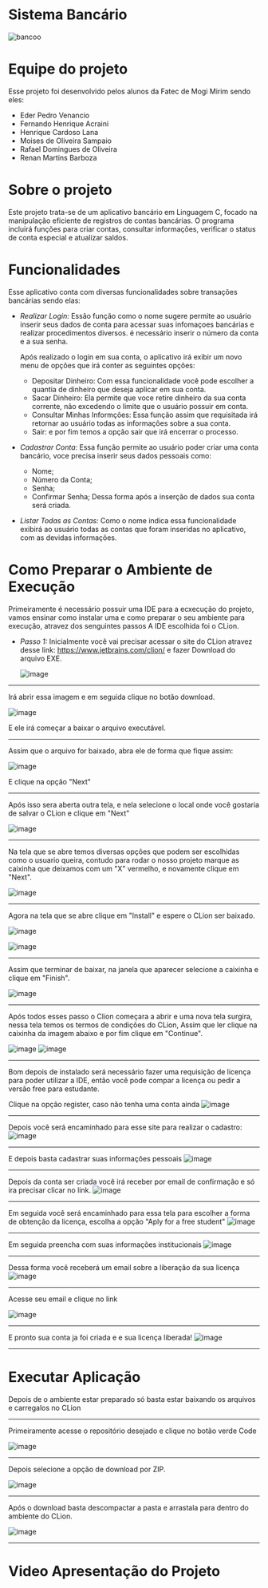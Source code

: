 # Sistema Bancário 

![bancoo](https://github.com/Fernando-Acraini/sistema_bancario/assets/129219437/c3210446-8ca6-465d-8ee9-8598e29ce513)




# Equipe do projeto

Esse projeto foi desenvolvido pelos alunos da Fatec de Mogi Mirim sendo eles:

- Eder Pedro Venancio
- Fernando Henrique Acraini
- Henrique Cardoso Lana
- Moises de Oliveira Sampaio
- Rafael Domingues de Oliveira
- Renan Martins Barboza

# Sobre o projeto

Este projeto trata-se de um aplicativo bancário em Linguagem C, focado na manipulação eficiente de registros de contas bancárias.
O programa incluirá funções para criar contas, consultar informações, verificar o status de conta especial e atualizar saldos.

# Funcionalidades

Esse aplicativo conta com diversas funcionalidades sobre transações bancárias sendo elas:

- *Realizar Login:* Essão função como o nome sugere permite ao usuário inserir seus dados
  de conta para acessar suas infomaçoes bancárias e realizar procedimentos diversos. é necessário inserir o número da conta e a sua senha.

  Após realizado o login em sua conta, o aplicativo irá exibir um novo menu de opções que irá conter as seguintes opções:
    - Depositar Dinheiro: Com essa funcionalidade você pode escolher a quantia de dinheiro que deseja aplicar em sua conta.
    - Sacar Dinheiro: Ela permite que voce retire dinheiro da sua conta corrente, não excedendo o limite que o usuário possuir em conta.
    - Consultar Minhas Informções: Essa função assim que requisitada irá retornar ao usuário todas as informações sobre a sua conta.
    - Sair: e por fim temos a opção sair que irá encerrar o processo.
 
      
- *Cadastrar Conta:* Essa função permite ao usuário poder criar uma conta bancário, voce precisa inserir seus dados pessoais como:
  - Nome;
  - Número da Conta;
  - Senha;
  - Confirmar Senha;
  Dessa forma após a inserção de dados sua conta será criada.

- *Listar Todas as Contas:* Como o nome indica essa funcionalidade exibirá ao usuário todas as contas que foram inseridas no aplicativo, com as devidas informações.

# Como Preparar o Ambiente de Execução

Primeiramente é necessário possuir uma IDE para a ecxecução do projeto, vamos ensinar como instalar uma e como preparar o seu ambiente para execução, atravez dos senguintes passos
A IDE escolhida foi o CLion.

- *Passo 1:* Inicialmente você vai precisar acessar o site do CLion atravez desse link: https://www.jetbrains.com/clion/ e fazer Download do arquivo EXE.

  ![image](https://github.com/Fernando-Acraini/sistema_bancario/assets/129219437/4e09f32d-28df-4443-8e93-dac82b6a6a69)
  
------------------------------------

  Irá abrir essa imagem e em seguida clique no botão download.

  ![image](https://github.com/Fernando-Acraini/sistema_bancario/assets/129219437/2dd24e46-8cc9-459a-b631-86488fc4d72f)

E ele irá começar a baixar o arquivo executável.

---------------------------------

Assim que o arquivo for baixado, abra ele de forma que fique assim:

![image](https://github.com/RenanMartinsBarboza/Sistema-bancario/assets/152725408/6a16ef8c-74af-4c62-a698-b1bdfda091fc)

E clique na opção "Next"

---------------------------------------

Após isso sera aberta outra tela, e nela selecione o local onde você gostaria de salvar o CLion e clique em "Next"

![image](https://github.com/RenanMartinsBarboza/Sistema-bancario/assets/152725408/9ea6043e-8b5c-4574-9e17-4c64ef539ddb)

------------------------------------

Na tela que se abre temos diversas opções que podem ser escolhidas como o usuario queira, contudo para rodar o nosso projeto marque as caixinha que deixamos
com um "X" vermelho, e novamente clique em "Next".

![image](https://github.com/RenanMartinsBarboza/Sistema-bancario/assets/152725408/f4f6e0ac-156a-47e2-b6bc-83d171f5f9e8)

---------------------------------------

Agora na tela que se abre clique em "Install" e espere o CLion ser baixado.

![image](https://github.com/RenanMartinsBarboza/Sistema-bancario/assets/152725408/8c346246-277b-42cf-8bb2-0f1ae1ec7cbb)

![image](https://github.com/RenanMartinsBarboza/Sistema-bancario/assets/152725408/82a3c4a7-d8c4-4a0c-9c95-0519a8bfc56b)

------------------------------------------

Assim que terminar de baixar, na janela que aparecer selecione a caixinha e clique em "Finish".

![image](https://github.com/RenanMartinsBarboza/Sistema-bancario/assets/152725408/75db368f-d8e1-423b-b98e-60a7d58aa071)

--------------------------------------

Após todos esses passo o Clion começara a abrir e uma nova tela surgira, nessa tela temos os termos de condições do CLion, Assim que ler clique na caixinha da imagem abaixo
e por fim clique em "Continue".

![image](https://github.com/RenanMartinsBarboza/Sistema-bancario/assets/152725408/1c5cb480-4812-4e91-8965-60c27946bbdb)
![image](https://github.com/RenanMartinsBarboza/Sistema-bancario/assets/152725408/ea13ddf2-0904-4353-aa83-012d20719484)

-----------------------------------------

Bom depois de instalado será necessário fazer uma requisição de licença para poder utilizar a IDE, então você pode compar a licença ou pedir a versão free para estudante.

Clique na opção register, caso não tenha uma conta ainda
![image](https://github.com/Fernando-Acraini/sistema_bancario/assets/129219437/05f9972d-6f12-4cda-aaf2-cc6fb2526c07)

----------------

Depois você será encaminhado para esse site para realizar o cadastro:
![image](https://github.com/Fernando-Acraini/sistema_bancario/assets/129219437/d5b96562-961f-460a-b7a0-c7c35c28030f)

----------------------------------

E depois basta cadastrar suas informaçôes pessoais
![image](https://github.com/Fernando-Acraini/sistema_bancario/assets/129219437/5c1430b5-b521-461d-8c18-80e357d3dfb1)

------------------------------------

Depois da conta ser criada você irá receber por email de confirmação e só ira precisar clicar no link.
![image](https://github.com/Fernando-Acraini/sistema_bancario/assets/129219437/9126c72e-77a9-4d0f-9c8b-ee6f9f52cb93)

------------------------------------

Em seguida você será encaminhado para essa tela para escolher a forma de obtenção da licença, escolha a opção "Aply for a free student"
![image](https://github.com/Fernando-Acraini/sistema_bancario/assets/129219437/a95d8b8d-e702-48be-8bd3-e037eda3a64a)

------------------------------------

Em seguida preencha com suas informações institucionais
![image](https://github.com/Fernando-Acraini/sistema_bancario/assets/129219437/ed63b97d-a0d3-4d97-9404-d2f39eb48495)

------------------------------------

Dessa forma você receberá um email sobre a liberação da sua licença
![image](https://github.com/Fernando-Acraini/sistema_bancario/assets/129219437/dd93fecb-b778-48ef-bd28-47cb39b5f2be)

------------------------------------

Acesse seu email e clique no link

![image](https://github.com/Fernando-Acraini/sistema_bancario/assets/129219437/21c97be7-c131-40e9-a727-9dbd8ca1fa0f)

------------------------------------

E pronto sua conta ja foi criada e e sua licença liberada!
![image](https://github.com/Fernando-Acraini/sistema_bancario/assets/129219437/5116a8a3-f0fd-4cd9-8306-0002c9fd7f9e)

------------------------------------

# Executar Aplicação 
 Depois de o ambiente estar preparado só basta estar baixando os arquivos e carregalos no CLion

 ------------------------------------

Primeiramente acesse o repositório desejado e clique no botão verde Code

![image](https://github.com/Fernando-Acraini/sistema_bancario/assets/129219437/c86719ca-2d26-4128-a0c0-96811add1d4d)

------------------------------------

Depois selecione a opção de download por ZIP.

![image](https://github.com/Fernando-Acraini/sistema_bancario/assets/129219437/7d6354e7-fbd3-4129-a543-24fa29c96db7)

------------------------------------

Após o download basta descompactar a pasta e arrastala para dentro do ambiente do CLion.

![image](https://github.com/Fernando-Acraini/sistema_bancario/assets/129219437/5558c3d3-567f-4838-bd80-be08ddff1570)

------------------------------------

# Video Apresentação do Projeto
















